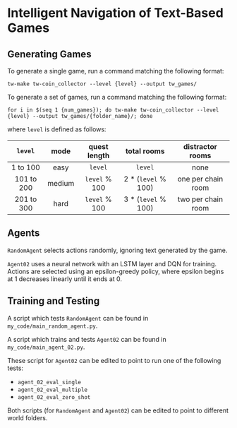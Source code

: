 # Intelligent Navigation of Text-Based Games


## Generating Games

To generate a single game, run a command matching the following format:

`tw-make tw-coin_collector --level {level} --output tw_games/`

To generate a set of games, run a command matching the following format:

`for i in $(seq 1 {num_games}); do tw-make tw-coin_collector --level {level} --output tw_games/{folder_name}/; done`

where `level` is defined as follows:

|   `level`  |  mode  |  quest length |     total rooms     |  distractor rooms  |
|:----------:|:------:|:-------------:|:-------------------:|:------------------:|
|  1 to 100  |  easy  |    `level`    |       `level`       |        none        |
| 101 to 200 | medium | `level` % 100 | 2 * (`level` % 100) | one per chain room |
| 201 to 300 |  hard  | `level` % 100 | 3 * (`level` % 100) | two per chain room |
<!-- TODO: Is this true for hard mode distractor rooms? -->


## Agents

`RandomAgent` selects actions randomly, ignoring text generated by the game.

`Agent02` uses a neural network with an LSTM layer and DQN for training. Actions are selected using an epsilon-greedy policy, where epsilon begins at 1 decreases linearly until it ends at 0.


## Training and Testing

A script which tests `RandomAgent` can be found in `my_code/main_random_agent.py`.

A script which trains and tests `Agent02` can be found in `my_code/main_agent_02.py`.

These script for `Agent02` can be edited to point to run one of the following tests:
- `agent_02_eval_single`
- `agent_02_eval_multiple`
- `agent_02_eval_zero_shot`
<!-- TODO: Add descriptions. -->

Both scripts (for `RandomAgent` and `Agent02`) can be edited to point to different world folders.
